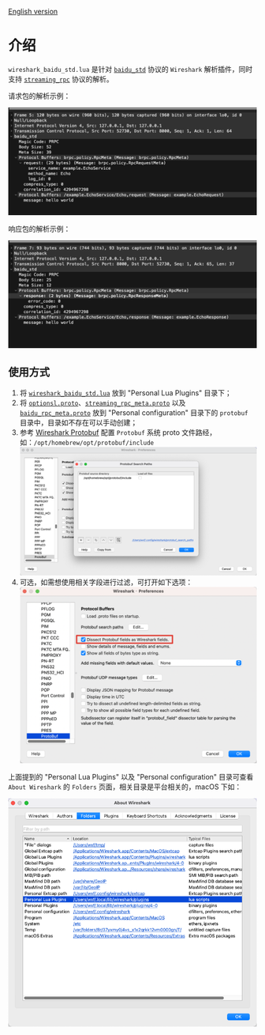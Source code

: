 [English version](../en/wireshark_baidu_std.md)

# 介绍

`wireshark_baidu_std.lua` 是针对 [`baidu_std`](baidu_std.md) 协议的 `Wireshark` 解析插件，同时支持 [`streaming_rpc`](streaming_rpc.md) 协议的解析。

请求包的解析示例：

![request](../images/wireshark_baidu_std_request.png)

响应包的解析示例：

![response](../images/wireshark_baidu_std_response.png)


## 使用方式

1. 将 [`wireshark_baidu_std.lua`](../../tools/wireshark_baidu_std.lua) 放到 "Personal Lua Plugins" 目录下；
1. 将 [`optionsl.proto`](../../src/brpc/options.proto)、[`streaming_rpc_meta.proto`](../../src/brpc/streaming_rpc_meta.proto) 以及 [`baidu_rpc_meta.proto`](../../src/brpc/policy/baidu_rpc_meta.proto) 放到 "Personal configuration" 目录下的 `protobuf` 目录中，目录如不存在可以手动创建；
1. 参考 [Wireshark Protobuf](https://wiki.wireshark.org/Protobuf#protobuf-search-paths-settings) 配置 `Protobuf` 系统 proto 文件路经，如：`/opt/homebrew/opt/protobuf/include`
   ![wireshark-protobuf-search-paths](../images/wireshark_protobuf_search_paths.png)
1. 可选，如需想使用相关字段进行过滤，可打开如下选项：
   ![wireshark-protobuf-settings](../images/wireshark_protobuf_settings.png)

上面提到的 "Personal Lua Plugins" 以及 "Personal configuration" 目录可查看 `About Wireshark` 的 `Folders` 页面，相关目录是平台相关的，macOS 下如：

![About Wireshark](../images/wireshark_folders.png)
